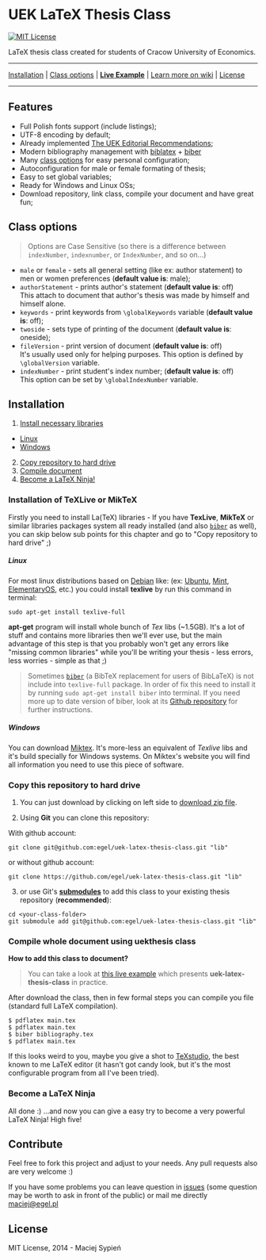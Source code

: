 # UEK LaTeX Thesis Class
[![MIT License](http://img.shields.io/badge/license-MIT-yellowgreen.svg)](https://github.com/egel/uek-latex-thesis-class/blob/master/LICENSE)

LaTeX thesis class created for students of Cracow University of Economics.

***
[Installation](#installation) | [Class options](#class-options) |
[**Live Example**][live-example] | [Learn more on
wiki](https://github.com/egel/uek-latex-thesis-class/wiki) | [License](#license)
***

## Features

  - Full Polish fonts support (include listings);
  - UTF-8 encoding by default;
  - Already implemented
    [The UEK Editorial Recommendations][wiki-edit-recommends];
  - Modern bibliography management with [biblatex][ctan-biblatex] +
    [biber][biber-page]
  - Many [class options](#class-options) for easy personal configuration;
  - Autoconfiguration for male or female formating of thesis;
  - Easy to set global variables;
  - Ready for Windows and Linux OSs;
  - Download repository, link class, compile your document and have great fun;


## Class options

> Options are Case Sensitive (so there is a difference between `indexNumber`,
> `indexnumber`, or `IndexNumber`, and so on...)

  - `male` or `female` - sets all general setting (like ex: author statement)
    to men or women preferences (**default value is**: male);
  - `authorStatement` - prints author's statement (**default value is**: off)
    <br/>This attach to document that author's thesis was made by himself and
    himself alone.
  - `keywords` - print keywords from `\globalKeywords` variable (**default value
    is**: off);
  - `twoside` - sets type of printing of the document (**default value is**:
    oneside);
  - `fileVersion` - print version of document (**default value is**: off)
    <br/>It's usually used only for helping purposes. This option is defined by
    `\globalVersion` variable.
  - `indexNumber` - print student's index number; (**default value is**: off)
    <br/>This option can be set by `\globalIndexNumber` variable.


## Installation

1. [Install necessary libraries](#installation-of-texlive-or-miktex)
  + [Linux](#linux)
  + [Windows](#windows)
2. [Copy repository to hard drive](#copy-this-repository-to-hard-drive)
3. [Compile document](#compile-whole-document-using-uekthesis-class)
3. [Become a LaTeX Ninja!](#become-a-latex-ninja)

### Installation of TeXLive or MikTeX
Firstly you need to install La(TeX) libraries - If you have **TexLive**,
**MikTeX** or similar libraries packages system all ready installed (and also
[`biber`](http://biblatex-biber.sourceforge.net/) as well), you can skip below
sub points for this chapter and go to "Copy repository to hard drive" ;)

##### Linux
For most linux distributions based on [Debian](https://www.debian.org/) like:
(ex: [Ubuntu](http://www.ubuntu.com/), [Mint](http://www.linuxmint.com/),
[ElementaryOS](http://elementaryos.org/), etc.) you could install **texlive** by
run this command in terminal:

    sudo apt-get install texlive-full

**apt-get** program will install whole bunch of *Tex* libs (~1.5GB). It's a lot
of stuff and contains more libraries then we'll ever use, but the main advantage
of this step is that you probably won't get any errors like "missing common
libraries" while you'll be writing your thesis - less errors, less worries -
simple as that ;)

> Sometimes [`biber`](http://biblatex-biber.sourceforge.net/) (a BibTeX
> replacement for users of BibLaTeX) is not include into `texlive-full` package.
> In order of fix this need to install it by running `sudo apt-get install
> biber` into terminal. If you need more up to date version of biber, look at
> its [Github repository](https://github.com/plk/biber) for further
> instructions.

##### Windows
You can download [Miktex](http://miktex.org/). It's more-less an equivalent of
*Texlive* libs and it's build specially for Windows systems. On Miktex's website
you will find all information you need to use this piece of software.


### Copy this repository to hard drive

1. You can just download by clicking on left side to [download zip
   file](https://github.com/egel/uek-latex-thesis-class/archive/master.zip).

2. Using **Git** you can clone this repository:

  With github account:

  ```
  git clone git@github.com:egel/uek-latex-thesis-class.git "lib"
  ```

  or without github account:

  ```
  git clone https://github.com/egel/uek-latex-thesis-class.git "lib"
  ```


3. or use Git's [**submodules**][git-submodules] to add this class to your
   existing thesis repository (**recommended**):

  ```
  cd <your-class-folder>
  git submodule add git@github.com:egel/uek-latex-thesis-class.git "lib"
  ```


### Compile whole document using uekthesis class

**How to add this class to document?**

> You can take a look at [this live example][live-example] which presents
> **uek-latex-thesis-class** in practice.

After download the class, then in few formal steps you can compile you file
(standard full LaTeX compilation).

    $ pdflatex main.tex
    $ pdflatex main.tex
    $ biber bibliography.tex
    $ pdflatex main.tex

If this looks weird to you, maybe you give a shot to
[TeXstudio][texstudio-page], the best known to me LaTeX editor (it hasn't got
candy look, but it's the most configurable program from all I've been tried).


### Become a LaTeX Ninja
All done :)  ...and now you can give a easy try to become a very powerful LaTeX
Ninja! High five!


## Contribute
Feel free to fork this project and adjust to your needs. Any pull requests also
are very welcome :)

If you have some problems you can leave question in [issues][repo-issues] (some
question may be worth to ask in front of the public) or mail me directly
maciej@egel.pl


## License
MIT License, 2014 - Maciej Sypień



  [live-example]: https://www.sharelatex.com/project/548b548ddbb91e9c7f2351d6 "UEK Thesis Live Example"
  [wiki-edit-recommends]: https://github.com/egel/uek-latex-thesis-class/wiki/The-Editorial-Recommendations
  [ctan-biblatex]: https://www.ctan.org/pkg/biblatex
  [biber-page]: http://biblatex-biber.sourceforge.net/
  [git-submodules]: http://git-scm.com/book/en/v2/Git-Tools-Submodules
  [texstudio-page]: http://www.texstudio.org/
  [repo-issues]: https://github.com/egel/uek-latex-thesis-class/issues
